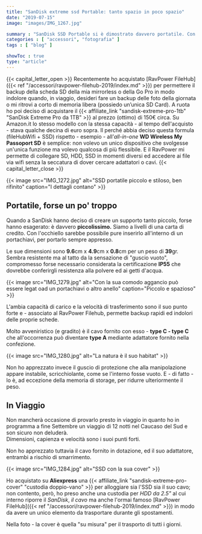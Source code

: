 ```yaml
---
title: "SanDisk extreme ssd Portable: tanto spazio in poco spazio"
date: "2019-07-15"
image: "images/IMG_1267.jpg"

summary : "SanDisk SSD Portable si è dimostrato davvero portatile. Con le dimensioni simili a quelle di una carta di credito, permette di avere tanto spazio di archiviazione in mobilità. Ottimo per i viaggi."
categories : [ "accessori", "fotografia" ]
tags : [ "blog" ]

showToc : true
type: "article"
---
```


{{< capital_letter_open >}}
Recentemente ho acquistato [RavPower FileHub]({{< ref "/accessori/ravpower-filehub-2019/index.md" >}}) per permettere il backup della scheda SD della mia mirrorless o della Go Pro in modo indolore quando, in viaggio, desideri fare un backup delle foto della giornata o mi ritrovi a corto di memoria libera (possiedo un’unica SD Card).
A ruota ho poi deciso di acquistare il {{< affiliate_link "sandisk-extreme-pro-1tb" "SanDisk Extreme Pro da 1TB" >}} al prezzo (ottimo) di 150€ circa. Su Amazon.it lo stesso modello con la stessa capacità - al tempo dell'acquisto - stava qualche decina di euro sopra.
Il perché abbia deciso questa formula (fileHubWifi + SSD) rispetto - esempio - all’_all-in-one_ **WD Wireless My Passoport SD** è semplice: non volevo un unico dispositivo che svolgesse un'unica funzione ma volevo qualcosa di più flessibile. E il RavPower mi permette di collegare SD, HDD, SSD in momenti diversi ed accedere ai file via wifi senza la seccatura di dover cercare adattatori o cavi.
{{< capital_letter_close >}}

{{< image src="IMG_1272.jpg" alt="SSD portatile piccolo e stiloso, ben rifinito" caption="I dettagli contano" >}}

## Portatile, forse un po' troppo

Quando a SanDisk hanno deciso di creare un supporto tanto piccolo, forse hanno esagerato: è davvero **piccolissimo.** Siamo a livelli di una carta di credito. Con l'occhiello sarebbe possibile pure inserirlo all'interno di un portachiavi, per portarlo sempre appresso.

Le sue dimensioni sono **9.6**cm x **4.9**cm x **0.8**cm per un peso di **39**gr. Sembra resistente ma al tatto da la sensazione di "guscio vuoto", compromesso forse necessario considerata la certificazione **IP55** che dovrebbe conferirgli resistenza alla polvere ed ai getti d'acqua.

{{< image src="IMG_1279.jpg" alt="Con la sua comodo aggancio può essere legat oad un portachiavi o altro anello" caption="Piccolo e spazioso" >}}

L'ambia capacità di carico e la velocità di trasferimento sono il suo punto forte e - associato al RavPower Filehub, permette backup rapidi ed indolori delle proprie schede.

Molto avveniristico (e gradito) è il cavo fornito con esso - **type C - type C** che all'occorrenza può diventare **type A** mediante adattatore fornito nella confezione.

{{< image src="IMG_1280.jpg" alt="La natura è il suo habitat" >}}

Non ho apprezzato invece il guscio di protezione che alla manipolazione appare instabile, scricchiolante, come se l'interno fosse vuoto. E - di fatto - lo è, ad eccezione della memoria di storage, per ridurre ulteriormente il peso.

## In Viaggio

Non mancherà occasione di provarlo presto in viaggio in quanto ho in programma a fine Settembre un viaggio di 12 notti nel Caucaso del Sud e son sicuro non deluderà.  
Dimensioni, capienza e velocità sono i suoi punti forti.

Non ho apprezzato tuttavia il cavo fornito in dotazione, ed il suo adattatore, entrambi a rischio di smarrimento.

{{< image src="IMG_1284.jpg" alt="SSD con la sua cover" >}}

Ho acquistato su **Aliexpress** una {{< affiliate_link "sandisk-extreme-pro-cover" "custodia doppio-vano" >}} per alloggiare sia l'SSD sia il suo cavo; non contento, però, ho preso anche una custodia per _HDD da 2.5"_ al cui interno riporre il _SanDisk_, _il cavo_ ma anche l'ormai famoso [RavPower FileHub]({{< ref "/accessori/ravpower-filehub-2019/index.md" >}}) in modo da avere un unico elemento da trasportare durante gli spostamenti.

Nella foto - la cover è quella "su misura" per il trasporto di tutti i giorni.
